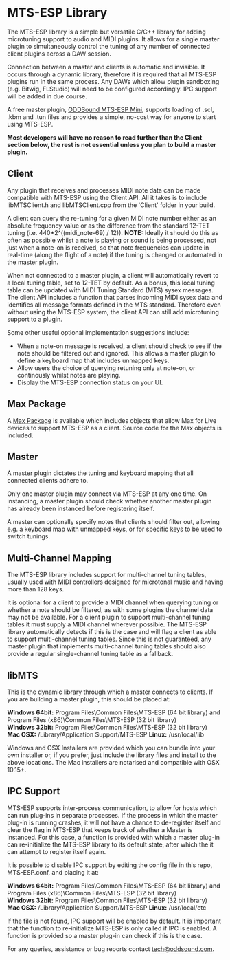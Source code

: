 # MTS-ESP Library

The MTS-ESP library is a simple but versatile C/C++ library for adding microtuning support to audio and MIDI plugins.  It allows for a single master plugin to simultaneously control the tuning of any number of connected client plugins across a DAW session.

Connection between a master and clients is automatic and invisible.  It occurs through a dynamic library, therefore it is required that all MTS-ESP plugins run in the same process.  Any DAWs which allow plugin sandboxing (e.g. Bitwig, FLStudio) will need to be configured accordingly.  IPC support will be added in due course.

A free master plugin, [ODDSound MTS-ESP Mini](https://oddsound.com/mtsespmini.php), supports loading of .scl, .kbm and .tun files and provides a simple, no-cost way for anyone to start using MTS-ESP.

**Most developers will have no reason to read further than the Client section below, the rest is not essential unless you plan to build a master plugin.**


## Client

Any plugin that receives and processes MIDI note data can be made compatible with MTS-ESP using the Client API.  All it takes is to include libMTSClient.h and libMTSClient.cpp from the 'Client' folder in your build.

A client can query the re-tuning for a given MIDI note number either as an absolute frequency value or as the difference from the standard 12-TET tuning (i.e. 440*2^((midi_note-69) / 12)).  **NOTE:** Ideally it should do this as often as possible whilst a note is playing or sound is being processed, not just when a note-on is received, so that note frequencies can update in real-time (along the flight of a note) if the tuning is changed or automated in the master plugin.

When not connected to a master plugin, a client will automatically revert to a local tuning table, set to 12-TET by default.  As a bonus, this local tuning table can be updated with MIDI Tuning Standard (MTS) sysex messages.  The client API includes a function that parses incoming MIDI sysex data and identifies all message formats defined in the MTS standard.  Therefore even without using the MTS-ESP system, the client API can still add microtuning support to a plugin.

Some other useful optional implementation suggestions include:

* When a note-on message is received, a client should check to see if the note should be filtered out and ignored.  This allows a master plugin to define a keyboard map that includes unmapped keys.
* Allow users the choice of querying retuning only at note-on, or continously whilst notes are playing.
* Display the MTS-ESP connection status on your UI.

## Max Package

A [Max Package](http://github.com/ODDSound/MTS-ESP-Max-Package) is available which includes objects that allow Max for Live devices to support MTS-ESP as a client.  Source code for the Max objects is included.


## Master

A master plugin dictates the tuning and keyboard mapping that all connected clients adhere to.

Only one master plugin may connect via MTS-ESP at any one time.  On instancing, a master plugin should check whether another master plugin has already been instanced before registering itself.

A master can optionally specify notes that clients should filter out, allowing e.g. a keyboard map with unmapped keys, or for specific keys to be used to switch tunings.


## Multi-Channel Mapping

The MTS-ESP library includes support for multi-channel tuning tables, usually used with MIDI controllers designed for microtonal music and having more than 128 keys.

It is optional for a client to provide a MIDI channel when querying tuning or whether a note should be filtered, as with some plugins the channel data may not be available.  For a client plugin to support multi-channel tuning tables it must supply a MIDI channel wherever possible.  The MTS-ESP library automatically detects if this is the case and will flag a client as able to support multi-channel tuning tables.  Since this is not guaranteed, any master plugin that implements multi-channel tuning tables should also provide a regular single-channel tuning table as a fallback.


## libMTS

This is the dynamic library through which a master connects to clients.  If you are building a master plugin, this should be placed at:

**Windows 64bit:** Program Files\Common Files\MTS-ESP (64 bit library) and Program Files (x86)\Common Files\MTS-ESP (32 bit library)  
**Windows 32bit:** Program Files\Common Files\MTS-ESP (32 bit library)  
**Mac OSX:** /Library/Application Support/MTS-ESP
**Linux:** /usr/local/lib
  
Windows and OSX Installers are provided which you can bundle into your own installer or, if you prefer, just include the library files and install to the above locations.  The Mac installers are notarised and compatible with OSX 10.15+.


## IPC Support

MTS-ESP supports inter-process communication, to allow for hosts which can run plug-ins in separate processes.  If the process in which the master plug-in is running crashes, it will not have a chance to de-register itself and clear the flag in MTS-ESP that keeps track of whether a Master is instanced.  For this case, a function is provided with which a master plug-in can re-initialize the MTS-ESP library to its default state, after which the it can attempt to register itself again.

It is possible to disable IPC support by editing the config file in this repo, MTS-ESP.conf, and placing it at:

**Windows 64bit:** Program Files\Common Files\MTS-ESP (64 bit library) and Program Files (x86)\Common Files\MTS-ESP (32 bit library)  
**Windows 32bit:** Program Files\Common Files\MTS-ESP (32 bit library)  
**Mac OSX:** /Library/Application Support/MTS-ESP
**Linux:** /usr/local/etc

If the file is not found, IPC support will be enabled by default.  It is important that the function to re-initialize MTS-ESP is only called if IPC is enabled.  A function is provided so a master plug-in can check if this is the case.


For any queries, assistance or bug reports contact tech@oddsound.com.

